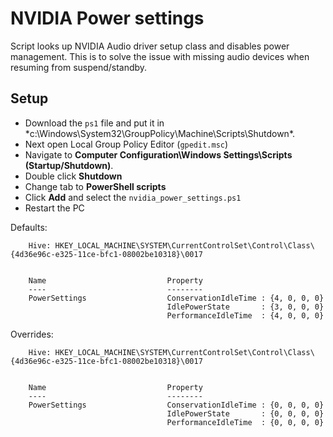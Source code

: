 # NVIDIA Power settings

Script looks up NVIDIA Audio driver setup class and disables power management.
This is to solve the issue with missing audio devices when resuming from suspend/standby.

## Setup

* Download the `ps1` file and put it in *c:\Windows\System32\GroupPolicy\Machine\Scripts\Shutdown\*.
* Next open Local Group Policy Editor (`gpedit.msc`)
* Navigate to **Computer Configuration\Windows Settings\Scripts (Startup/Shutdown)**.
* Double click **Shutdown**
* Change tab to **PowerShell scripts**
* Click **Add** and select the `nvidia_power_settings.ps1`
* Restart the PC

Defaults:
```
    Hive: HKEY_LOCAL_MACHINE\SYSTEM\CurrentControlSet\Control\Class\{4d36e96c-e325-11ce-bfc1-08002be10318}\0017


    Name                           Property
    ----                           --------
    PowerSettings                  ConservationIdleTime : {4, 0, 0, 0}
                                   IdlePowerState       : {3, 0, 0, 0}
                                   PerformanceIdleTime  : {4, 0, 0, 0}
```

Overrides:
```
    Hive: HKEY_LOCAL_MACHINE\SYSTEM\CurrentControlSet\Control\Class\{4d36e96c-e325-11ce-bfc1-08002be10318}\0017


    Name                           Property
    ----                           --------
    PowerSettings                  ConservationIdleTime : {0, 0, 0, 0}
                                   IdlePowerState       : {0, 0, 0, 0}
                                   PerformanceIdleTime  : {0, 0, 0, 0}
```


